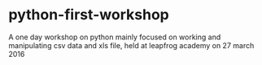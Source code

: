 # python-first-workshop
A one day workshop on python mainly focused on working and manipulating csv data and xls file, held at  leapfrog academy on  27 march 2016
